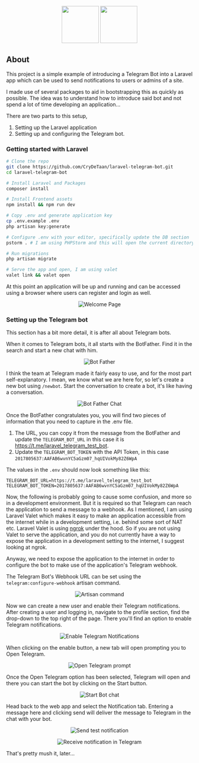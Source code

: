 <p align="center">
<a href="https://laravel.com" target="_blank"><img src="https://raw.githubusercontent.com/laravel/art/master/logo-lockup/5%20SVG/2%20CMYK/1%20Full%20Color/laravel-logolockup-cmyk-red.svg" height="100"></a>
<a href="https://laravel.com" target="_blank"><img src="https://telegram.org/img/t_logo.svg?1" height="100"></a>
</p>

## About

This project is a simple example of introducing a Telegram Bot into a Laravel app which can be used to send notifications to users or admins of a site.

I made use of several packages to aid in bootstrapping this as quickly as possible. The idea was to understand how to introduce said bot and not spend a lot of time developing an application...

There are two parts to this setup, 
1. Setting up the Laravel application
2. Setting up and configuring the Telegram bot.

### Getting started with Laravel

```bash
# Clone the repo
git clone https://github.com/CryDeTaan/laravel-telegram-bot.git
cd laravel-telegram-bot

# Install Laravel and Packages
composer install

# Install Frontend assets
npm install && npm run dev

# Copy .env and generate application key
cp .env.example .env
php artisan key:generate

# Configure .env with your editor, specifically update the DB section
pstorm . # I am using PHPStorm and this will open the current directory in PHPStorm. 

# Run migrations
php artisan migrate

# Serve the app and open, I am using valet
valet link && valet open
```

At this point an application will be up and running and can be accessed using a browser where users can register and login as well.

<p align="center">
<img src="https://user-images.githubusercontent.com/11268952/139319188-1b08aeed-e6ce-4c8a-9e51-389b661a5cbc.png" alt="Welcome Page">
</p>

### Setting up the Telegram bot
This section has a bit more detail, it is after all about Telegram bots.

When it comes to Telegram bots, it all starts with the BotFather.
Find it in the search and start a new chat with him.

<p align="center">
<img src="https://user-images.githubusercontent.com/11268952/139133875-e5023c53-0b63-408c-988e-c420f965cd12.png" alt="Bot Father">
</p>

I think the team at Telegram made it fairly easy to use, and for the most part self-explanatory.
I mean, we know what we are here for, so let's create a new bot using `/newbot`. 
Start the conversation to create a bot, it's like having a conversation.

<p align="center">
<img src="https://user-images.githubusercontent.com/11268952/139132403-137ba1e2-212c-4621-9b56-7ae091da2612.png" alt="Bot Father Chat">
</p>

Once the BotFather congratulates you, you will find two pieces of information that you need to capture in the .env file. 
1. The URL, you can copy it from the message from the BotFather and update the `TELEGRAM_BOT_URL` in this case it is https://t.me/laravel_telegram_test_bot.
2. Update the `TELEGRAM_BOT_TOKEN` with the API Token, in this case `2017805637:AAFAB6wvnYC5aGzm07_hqUIVokMy82Z6WpA`

The values in the `.env` should now look something like this:
```text
TELEGRAM_BOT_URL=https://t.me/laravel_telegram_test_bot
TELEGRAM_BOT_TOKEN=2017805637:AAFAB6wvnYC5aGzm07_hqUIVokMy82Z6WpA
```

Now, the following is probably going to cause some confusion, and more so in a development environment.
But it is required so that Telegram can reach the application to send a message to a webhook. 
As I mentioned, I am using Laravel Valet which makes it easy to make an application accessible 
from the internet while in a development setting, i.e. behind some sort of NAT etc.
Laravel Valet is using [ngrok](https://ngrok.com/) under the hood. So if you are not using Valet
to serve the application, and you do not currently have a way to expose the application in a 
development setting to the internet, I suggest looking at ngrok.

Anyway, we need to expose the application to the internet in order to configure the bot to make use
of the application's Telegram webhook.

The Telegram Bot's Webhook URL can be set using the `telegram:configure-webhook` artisan command.

<p align="center">
<img src="https://user-images.githubusercontent.com/11268952/139318751-7fd7794d-21ca-4f90-a02e-78e955c983f2.png" alt="Artisan command">
</p>

Now we can create a new user and enable their Telegram notifications. After creating a user and logging in,
navigate to the profile section, find the drop-down to the top right of the page. There you'll find an 
option to enable Telegram notifications.

<p align="center">
<img src="https://user-images.githubusercontent.com/11268952/139319869-3d81ba5b-1ae5-493b-80ce-3f14ce7ea308.png" alt="Enable Telegram Notifications">
</p>

When clicking on the enable button, a new tab will open prompting you to Open Telegram.

<p align="center">
<img src="https://user-images.githubusercontent.com/11268952/139320242-8fcf5fec-5320-45a4-b97d-36fc2c83e1ed.png" alt="Open Telegram prompt">
</p>

Once the Open Telegram option has been selected, Telegram will open and there you can start the bot by clicking on the 
Start button. 

<p align="center">
<img src="https://user-images.githubusercontent.com/11268952/139134827-9a716911-4526-4387-a320-ae3ead4c0253.png" alt="Start Bot chat">
</p>

Head back to the web app and select the Notification tab. Entering a message here and clicking send will
deliver the message to Telegram in the chat with your bot.     

<p align="center">
<img src="https://user-images.githubusercontent.com/11268952/139320868-32f766a0-0f70-4dba-81ae-d83559e07c20.png" alt="Send test notification">
</p>

<p align="center">
<img src="https://user-images.githubusercontent.com/11268952/139135140-1dea65ff-e865-439e-b0d6-98aed4d2dacb.png" alt="Receive notification in Telegram">
</p>

That's pretty mush it, later...
